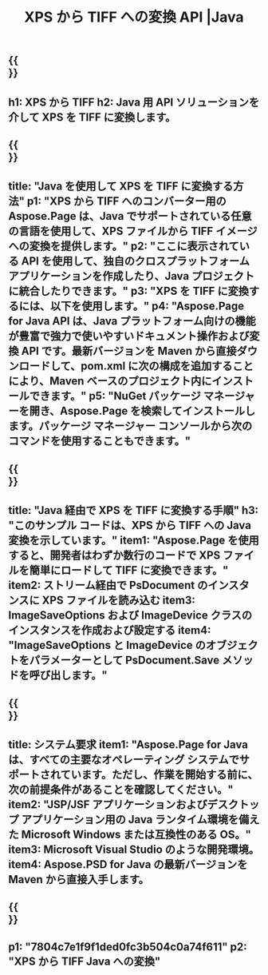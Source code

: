 ﻿---
translation: true
template: /_templates/_conversion-child-java.md
title: XPS から TIFF への変換 API |Java
url: /java/conversion/xps-to-tiff/
description: XPS 形式から TIFF ファイルへの Java 変換コードのサンプル。このコード例を使用して、Web またはデスクトップ Java ベースのアプリケーション内で XPS を TIFF に変換します。
informat: XPS
outformat: TIFF
otherformats: EPS PS
---

{{<section banner>}}
---
h1: XPS から TIFF
h2: Java 用 API ソリューションを介して XPS を TIFF に変換します。
---

{{<section overview>}}
---
title: "Java を使用して XPS を TIFF に変換する方法"
p1: "XPS から TIFF へのコンバーター用の Aspose.Page は、Java でサポートされている任意の言語を使用して、XPS ファイルから TIFF イメージへの変換を提供します。"
p2: "ここに表示されている API を使用して、独自のクロスプラットフォーム アプリケーションを作成したり、Java プロジェクトに統合したりできます。"
p3: "XPS を TIFF に変換するには、以下を使用します。"
p4: "Aspose.Page for Java API は、Java プラットフォーム向けの機能が豊富で強力で使いやすいドキュメント操作および変換 API です。最新バージョンを Maven から直接ダウンロードして、pom.xml に次の構成を追加することにより、Maven ベースのプロジェクト内にインストールできます。"
p5: "NuGet パッケージ マネージャーを開き、Aspose.Page を検索してインストールします。パッケージ マネージャー コンソールから次のコマンドを使用することもできます。"
---

{{<section feature1>}}
---
title: "Java 経由で XPS を TIFF に変換する手順"
h3: "このサンプル コードは、XPS から TIFF への Java 変換を示しています。"
item1: "Aspose.Page を使用すると、開発者はわずか数行のコードで XPS ファイルを簡単にロードして TIFF に変換できます。"
item2: ストリーム経由で PsDocument のインスタンスに XPS ファイルを読み込む
item3: ImageSaveOptions および ImageDevice クラスのインスタンスを作成および設定する
item4: "ImageSaveOptions と ImageDevice のオブジェクトをパラメーターとして PsDocument.Save メソッドを呼び出します。"
---

{{<section feature2>}}
---
title: システム要求
item1: "Aspose.Page for Java は、すべての主要なオペレーティング システムでサポートされています。ただし、作業を開始する前に、次の前提条件があることを確認してください。"
item2: "JSP/JSF アプリケーションおよびデスクトップ アプリケーション用の Java ランタイム環境を備えた Microsoft Windows または互換性のある OS。"
item3: Microsoft Visual Studio のような開発環境。
item4: Aspose.PSD for Java の最新バージョンを Maven から直接入手します。
---

{{<section gist>}}
---
p1: "7804c7e1f9f1ded0fc3b504c0a74f611"
p2: "XPS から TIFF Java への変換"
---
